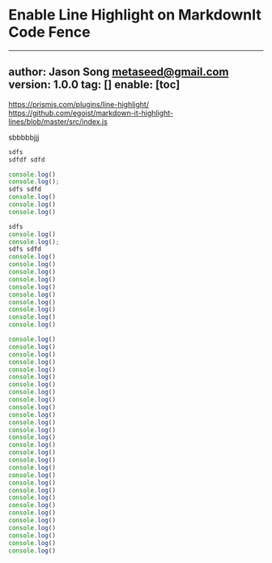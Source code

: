 # Enable Line Highlight on MarkdownIt Code Fence
---
author: Jason Song <metaseed@gmail.com>
version: 1.0.0
tag: []
enable: [toc]
---

https://prismjs.com/plugins/line-highlight/
https://github.com/egoist/markdown-it-highlight-lines/blob/master/src/index.js

sbbbbbjjj
```js
sdfs
sdfdf sdfd

console.log()
console.log();
sdfs sdfd
console.log()
console.log()
console.log()
```
```js {3-8}
sdfs
console.log()
console.log();
sdfs sdfd
console.log()
console.log()
console.log()
console.log()
console.log()
console.log()
console.log()
console.log()
console.log()
console.log()
```
```js {1,3-5,15-20}
console.log()
console.log()
console.log()
console.log()
console.log()
console.log()
console.log()
console.log()
console.log()
console.log()
console.log()
console.log()
console.log()
console.log()
console.log()
console.log()
console.log()
console.log()
console.log()
console.log()
console.log()
console.log()
console.log()
console.log()
console.log()
console.log()
console.log()
console.log()
console.log()
```